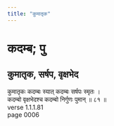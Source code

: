 ```yaml
---
title: "कुमातृक"
---
```


# कदम्ब; पु
## कुमातृक, सर्षप, वृक्षभेद
कुमातृकः कदम्बः स्यात् कदम्बः सर्षपः स्मृतः ।<br />कदम्बो वृक्षभेदश्च कदम्बो निर्गुणः पुमान् ॥ ८१ ॥<br />verse 1.1.1.81<br />page 0006

